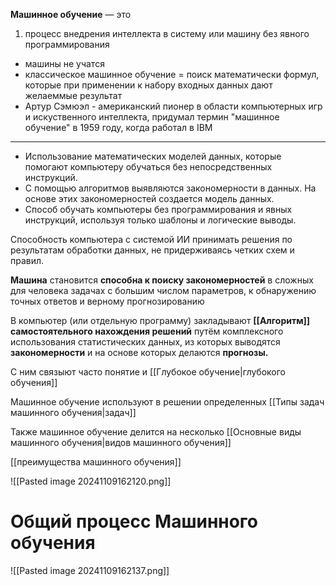 **Машинное обучение** — это
1. процесс внедрения интеллекта в систему или машину без явного программирования


- машины не учатся
- классическое машинное обучение = поиск математически формул, которые при применении к набору входных данных дают желаеммые результат
- Артур Сэмюэл - американский пионер в области компьютерных игр и искуственного интеллекта, придумал термин "машинное обучение" в 1959 году, когда работал в IBM


---

- Использование математических моделей данных, которые помогают компьютеру обучаться без непосредственных инструкций.
- С помощью алгоритмов выявляются закономерности в данных. На основе этих закономерностей создается модель данных.
- Способ обучать компьютеры без программирования и явных инструкций, используя только шаблоны и логические выводы.

Способность компьютера с системой ИИ принимать решения по результатам обработки данных, не придерживаясь четких схем и правил.

**Машина** становится **способна к поиску закономерностей** в сложных для человека задачах с большим числом параметров, к обнаружению точных ответов и верному прогнозированию

В компьютер (или отдельную программу) закладывают **[[Алгоритм]] самостоятельного нахождения решений** путём комплексного использования статистических данных, из которых выводятся **закономерности** и на основе которых делаются **прогнозы.**

С ним связыют часто понятие и [[Глубокое обучение|глубокого обучения]]

Машинное обучение используют в решении определенных [[Типы задач машинного обучения|задач]]

Также машинное обучение делится на несколько [[Основные виды машинного обучения|видов машинного обучения]] 

[[преимущества машинного обучения]]



![[Pasted image 20241109162120.png]]

# Общий процесс Машинного обучения

![[Pasted image 20241109162137.png]]
